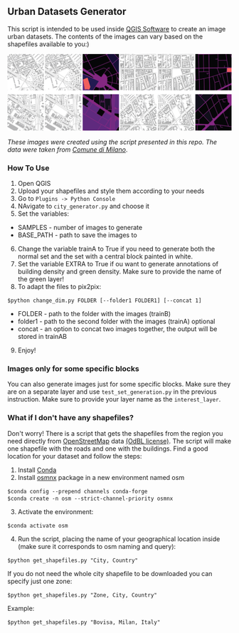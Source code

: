 ## Urban Datasets Generator

This script is intended to be used inside <a href="https://www.qgis.org/en/site/">QGIS Software</a> to create an image urban datasets. The contents of the images can vary based on the shapefiles available to you:)

<img src="dataset_example1.png" width="1000"/>

_These images were created using the script presented in this repo. The data were taken from_ <a href="https://dati.comune.milano.it/">_Comune di Milano_</a>.

### How To Use

1. Open QGIS
2. Upload your shapefiles and style them according to your needs
3. Go to ```Plugins -> Python Console```
4. NAvigate to ```city_generator.py``` and choose it
5. Set the variables:
* SAMPLES - number of images to generate
* BASE_PATH - path to save the images to
6. Change the variable trainA to True if you need to generate both the normal set and the set with a central block painted in white.
7. Set the variable EXTRA to True if ou want to generate annotations of building density and green density. Make sure to provide the name of the green layer!
8. To adapt the files to pix2pix:
```
$python change_dim.py FOLDER [--folder1 FOLDER1] [--concat 1]
```
* FOLDER - path to the folder with the images (trainB)
* folder1 - path to the second folder with the images (trainA) optional
* concat - an option to concat two images together, the output will be stored in trainAB
9. Enjoy!

### Images only for some specific blocks

You can also generate images just for some specific blocks. Make sure they are on a separate layer and use ```test_set_generation.py``` in the previous instruction. Make sure to provide your layer name as the ```interest_layer```.

### What if I don't have any shapefiles?

Don't worry! There is a script that gets the shapefiles from the region you need directly from <a href="https://www.openstreetmap.org/">OpenStreetMap</a> data <a href="https://opendatacommons.org/licenses/odbl/">(OdBL license)</a>. The script will make one shapefile with the roads and one with the buildings. Find a good location for your dataset and follow the steps:

1. Install <a href="https://www.anaconda.com/products/individual">Conda</a>
2. Install <a href="https://osmnx.readthedocs.io/en/stable/">osmnx</a> package in a new environment named osm

```
$conda config --prepend channels conda-forge
$conda create -n osm --strict-channel-priority osmnx
```
  
3. Activate the environment:
```
$conda activate osm
```
  
4. Run the script, placing the name of your geographical location inside (make sure it corresponds to osm naming and query):
```
$python get_shapefiles.py "City, Country"
```
If you do not need the whole city shapefile to be downloaded you can specify just one zone:
```
$python get_shapefiles.py "Zone, City, Country"
```
Example:
```
$python get_shapefiles.py "Bovisa, Milan, Italy"
```
